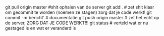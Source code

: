 git pull origin master #shit ophalen van de server
git add . # zet shit klaar om gecommit te worden (noemen ze stagen) zorg dat je code werkt!
git commit -m'bericht' # documentatie
git push origin master # zet het echt op de server, ZORG DAT JE CODE WERKT!!!
git status # verteld wat er nu gestaged is en wat er veranderd is
